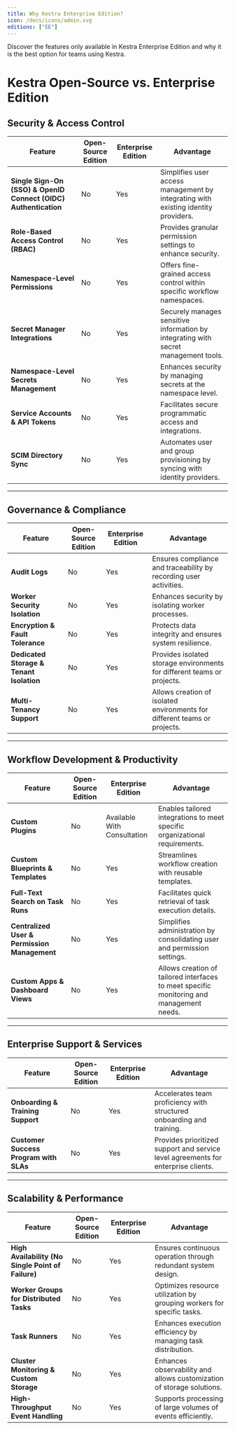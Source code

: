 ```yaml
---
title: Why Kestra Enterprise Edition?
icon: /docs/icons/admin.svg
editions: ["EE"]
---
```


Discover the features only available in Kestra Enterprise Edition and why it is the best option for teams using Kestra.

# **Kestra Open-Source vs. Enterprise Edition**  

## **Security & Access Control**  
| Feature | Open-Source Edition | Enterprise Edition | Advantage |
|---|---|---|---|
| **Single Sign-On (SSO) & OpenID Connect (OIDC) Authentication** | No | Yes | Simplifies user access management by integrating with existing identity providers. |
| **Role-Based Access Control (RBAC)** | No | Yes | Provides granular permission settings to enhance security. |
| **Namespace-Level Permissions** | No | Yes | Offers fine-grained access control within specific workflow namespaces. |
| **Secret Manager Integrations** | No | Yes | Securely manages sensitive information by integrating with secret management tools. |
| **Namespace-Level Secrets Management** | No | Yes | Enhances security by managing secrets at the namespace level. |
| **Service Accounts & API Tokens** | No | Yes | Facilitates secure programmatic access and integrations. |
| **SCIM Directory Sync** | No | Yes | Automates user and group provisioning by syncing with identity providers. |

---

## **Governance & Compliance**  
| Feature | Open-Source Edition | Enterprise Edition | Advantage |
|---|---|---|---|
| **Audit Logs** | No | Yes | Ensures compliance and traceability by recording user activities. |
| **Worker Security Isolation** | No | Yes | Enhances security by isolating worker processes. |
| **Encryption & Fault Tolerance** | No | Yes | Protects data integrity and ensures system resilience. |
| **Dedicated Storage & Tenant Isolation** | No | Yes | Provides isolated storage environments for different teams or projects. |
| **Multi-Tenancy Support** | No | Yes | Allows creation of isolated environments for different teams or projects. |

---

## **Workflow Development & Productivity**  
| Feature | Open-Source Edition | Enterprise Edition | Advantage |
|---|---|---|---|
| **Custom Plugins** | No | Available With Consultation | Enables tailored integrations to meet specific organizational requirements. |
| **Custom Blueprints & Templates** | No | Yes | Streamlines workflow creation with reusable templates. |
| **Full-Text Search on Task Runs** | No | Yes | Facilitates quick retrieval of task execution details. |
| **Centralized User & Permission Management** | No | Yes | Simplifies administration by consolidating user and permission settings. |
| **Custom Apps & Dashboard Views** | No | Yes | Allows creation of tailored interfaces to meet specific monitoring and management needs. |

---

## **Enterprise Support & Services**  
| Feature | Open-Source Edition | Enterprise Edition | Advantage |
|---|---|---|---|
| **Onboarding & Training Support** | No | Yes | Accelerates team proficiency with structured onboarding and training. |
| **Customer Success Program with SLAs** | No | Yes | Provides prioritized support and service level agreements for enterprise clients. |

---

## **Scalability & Performance**  
| Feature | Open-Source Edition | Enterprise Edition | Advantage |
|---|---|---|---|
| **High Availability (No Single Point of Failure)** | No | Yes | Ensures continuous operation through redundant system design. |
| **Worker Groups for Distributed Tasks** | No | Yes | Optimizes resource utilization by grouping workers for specific tasks. |
| **Task Runners** | No | Yes | Enhances execution efficiency by managing task distribution. |
| **Cluster Monitoring & Custom Storage** | No | Yes | Enhances observability and allows customization of storage solutions. |
| **High-Throughput Event Handling** | No | Yes | Supports processing of large volumes of events efficiently. |
